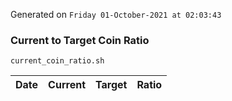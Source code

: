Generated on `Friday 01-October-2021 at 02:03:43`

### Current to Target Coin Ratio
`current_coin_ratio.sh`

Date|Current|Target|Ratio
---|---|---|---
